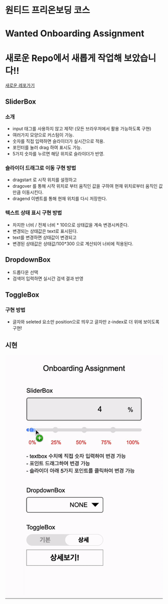 # 원티드 프리온보딩 코스
# Wanted Onboarding Assignment

# 새로운 Repo에서 새롭게 작업해 보았습니다!!

[새로운 레포가기](https://github.com/Keunyeong/onboardingChallenge)

## SliderBox

### 소개

- input 태그를 사용하지 않고 제작! (모든 브라우저에서 활용 가능하도록 구현)
- 여러가지 모양으로 커스텀이 가능.
- 숫자를 직접 입력하면 슬라이더가 실시간으로 적용.
- 포인터를 눌러 drag 하여 표시도 가능.
- 5가지 숫자를 누르면 해당 위치로 슬라이더가 반영.

### 슬라이더 드래그로 이동 구현 방법

- dragstart 로 시작 위치를 설정하고
- dragover 를 통해 시작 위치로 부터 움직인 값을 구하여 현재 위치로부터 움직인 값 만큼 이동시킨다.
- dragend 이벤트를 통해 현재 위치를 다시 저장한다.

### 텍스트 상태 표시 구현 방법

- 차지한 너비 / 전체 너비 \* 100으로 상태값을 계속 변경시켜준다.
- 변경되는 상태값은 text로 표시된다.
- text를 변경하면 상태값이 변경되고
- 변경된 상태값은 상태값/100\*300 으로 계산되어 너비에 적용된다.

## DropdownBox

- 드롭다운 선택
- 검색어 입력하면 실시간 검색 결과 반영

## ToggleBox

### 구현 방법

- 글자와 seleted 요소만 position으로 띄우고 글자만 z-index로 더 위에 보이도록 구현!

## 시현

![notice](public/assets/wanted-onboarding.gif)
